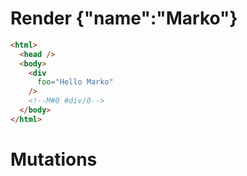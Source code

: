 # Render {"name":"Marko"}
```html
<html>
  <head />
  <body>
    <div
      foo="Hello Marko"
    />
    <!--M#0 #div/0-->
  </body>
</html>
```

# Mutations
```

```